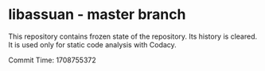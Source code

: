 # libassuan - master branch

This repository contains frozen state of the repository.
Its history is cleared. It is used only for static code
analysis with Codacy.

Commit Time: 1708755372